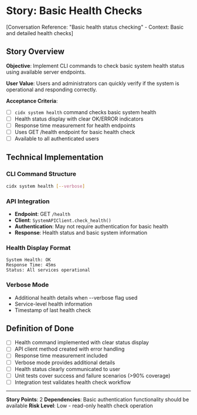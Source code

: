 # Story: Basic Health Checks

[Conversation Reference: "Basic health status checking" - Context: Basic and detailed health checks]

## Story Overview

**Objective**: Implement CLI commands to check basic system health status using available server endpoints.

**User Value**: Users and administrators can quickly verify if the system is operational and responding correctly.

**Acceptance Criteria**:
- [ ] `cidx system health` command checks basic system health
- [ ] Health status display with clear OK/ERROR indicators
- [ ] Response time measurement for health endpoints
- [ ] Uses GET /health endpoint for basic health check
- [ ] Available to all authenticated users

## Technical Implementation

### CLI Command Structure
```bash
cidx system health [--verbose]
```

### API Integration
- **Endpoint**: GET `/health`
- **Client**: `SystemAPIClient.check_health()`
- **Authentication**: May not require authentication for basic health
- **Response**: Health status and basic system information

### Health Display Format
```
System Health: OK
Response Time: 45ms
Status: All services operational
```

### Verbose Mode
- Additional health details when --verbose flag used
- Service-level health information
- Timestamp of last health check

## Definition of Done
- [ ] Health command implemented with clear status display
- [ ] API client method created with error handling
- [ ] Response time measurement included
- [ ] Verbose mode provides additional details
- [ ] Health status clearly communicated to user
- [ ] Unit tests cover success and failure scenarios (>90% coverage)
- [ ] Integration test validates health check workflow

---

**Story Points**: 2
**Dependencies**: Basic authentication functionality should be available
**Risk Level**: Low - read-only health check operation